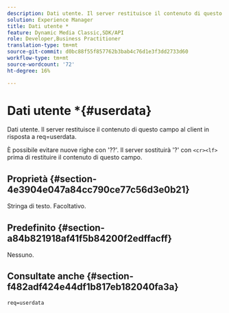 ```yaml
---
description: Dati utente. Il server restituisce il contenuto di questo campo al client in risposta a req=userdata.
solution: Experience Manager
title: Dati utente *
feature: Dynamic Media Classic,SDK/API
role: Developer,Business Practitioner
translation-type: tm+mt
source-git-commit: d0bc88f55f857762b3bab4c76d1e3f3dd2733d60
workflow-type: tm+mt
source-wordcount: '72'
ht-degree: 16%

---
```



# Dati utente *{#userdata}

Dati utente. Il server restituisce il contenuto di questo campo al client in risposta a req=userdata.

È possibile evitare nuove righe con &#39;??&#39;. Il server sostituirà &#39;?&#39; con `<cr><lf>` prima di restituire il contenuto di questo campo.

## Proprietà {#section-4e3904e047a84cc790ce77c56d3e0b21}

Stringa di testo. Facoltativo.

## Predefinito {#section-a84b821918af41f5b84200f2edffacff}

Nessuno.

## Consultate anche {#section-f482adf424e44df1b817eb182040fa3a}

`req=userdata`
